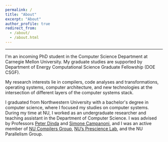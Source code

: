 ```yaml
---
permalink: /
title: "About"
excerpt: "About"
author_profile: true
redirect_from: 
  - /about/
  - /about.html
---
```


---

I'm an incoming PhD student in the Computer Science Department at Carnegie
Mellon University. My graduate studies are supported by Department of Energy
Computational Science Graduate Fellowship (DOE CSGF). 

My research interests lie in compilers, code analyses and
transformations, operating systems, computer architecture, and 
new technologies at the intersection of different layers of the
computer systems stack.

I graduated from Northwestern University with a bachelor's degree 
in computer science, where I focused my studies on computer systems. 
During my time at NU, I worked as an undergraduate researcher and 
teaching assistant in the Department of Computer Science. I was 
advised by Professors [Peter Dinda](http://pdinda.org/) and 
[Simone Campanoni](https://users.cs.northwestern.edu/~simonec/), and 
I was an active member of [NU Compilers Group](https://users.cs.northwestern.edu/~simonec/Team.html#Collaboration),
[NU’s Prescience Lab](http://www.presciencelab.org/), and the NU Parallelism 
Group. 
